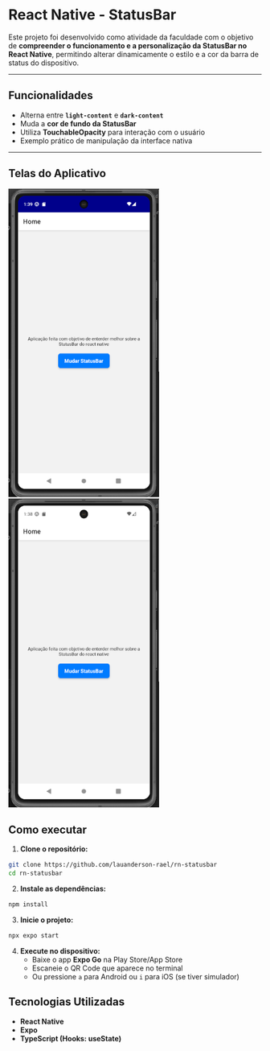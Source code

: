 # React Native - StatusBar

Este projeto foi desenvolvido como atividade da faculdade com o objetivo de **compreender o funcionamento e a personalização da StatusBar no React Native**, permitindo alterar dinamicamente o estilo e a cor da barra de status do dispositivo.

---

## Funcionalidades
- Alterna entre **`light-content`** e **`dark-content`**
- Muda a **cor de fundo da StatusBar**
- Utiliza **TouchableOpacity** para interação com o usuário
- Exemplo prático de manipulação da interface nativa

---

## Telas do Aplicativo
<img src="screenshots/img2.png" alt="Tela Home" width="300">
<img src="screenshots/img1.png" alt="Tela Home" width="300">   


## Como executar 

1. **Clone o repositório:**

```bash
git clone https://github.com/lauanderson-rael/rn-statusbar
cd rn-statusbar
```

2. **Instale as dependências:**

```bash
npm install
```

3. **Inicie o projeto:**

```bash
npx expo start
```

4. **Execute no dispositivo:**
   - Baixe o app **Expo Go** na Play Store/App Store
   - Escaneie o QR Code que aparece no terminal
   - Ou pressione `a` para Android ou `i` para iOS (se tiver simulador)

## Tecnologias Utilizadas
- **React Native**
- **Expo**
- **TypeScript (Hooks: useState)**
